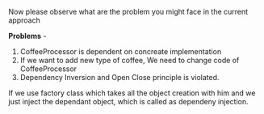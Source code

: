 Now please observe what are the problem you might face in the current approach

**Problems** -

1. CoffeeProcessor is dependent on concreate implementation
2. If we want to add new type of coffee, We need to change code of CoffeeProcessor
3. Dependency Inversion and Open Close principle is violated.

If we use factory class which takes all the object creation with him and we just inject the dependant object, which is called as dependeny injection.